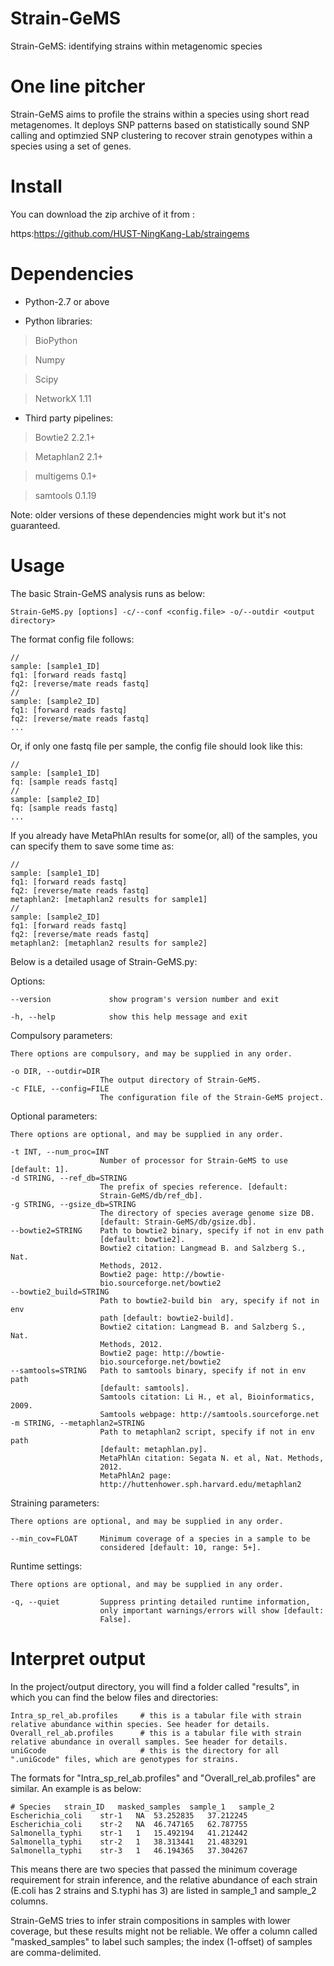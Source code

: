 Strain-GeMS
===========

Strain-GeMS: identifying strains within metagenomic species

One line pitcher
===========
Strain-GeMS aims to profile the strains within a species using short read metagenomes.
It deploys SNP patterns based on statistically sound SNP calling and optimzied SNP clustering 
to recover strain genotypes within a species using a set of genes.

Install
===========

You can download the zip archive of it from : 

https:https://github.com/HUST-NingKang-Lab/straingems
	
Dependencies
============

* Python-2.7 or above

+ Python libraries:

>BioPython

>Numpy 

>Scipy

>NetworkX 1.11
  
+ Third party pipelines:  

>Bowtie2 2.2.1+

>Metaphlan2 2.1+

>multigems 0.1+

>samtools 0.1.19

Note: older versions of these dependencies might work but it's not guaranteed.



Usage
===========

The basic Strain-GeMS analysis runs as below:

    Strain-GeMS.py [options] -c/--conf <config.file> -o/--outdir <output directory>

The format config file follows:

    //
    sample: [sample1_ID]
    fq1: [forward reads fastq]
    fq2: [reverse/mate reads fastq]
    //
    sample: [sample2_ID]
    fq1: [forward reads fastq]
    fq2: [reverse/mate reads fastq]
    ...
 
Or, if only one fastq file per sample, the config file should look like this:
    
    //
    sample: [sample1_ID]
    fq: [sample reads fastq]
    //
    sample: [sample2_ID]
    fq: [sample reads fastq]
    ...

If you already have MetaPhlAn results for some(or, all) of the samples, you can specify them to save some time as:

    //
    sample: [sample1_ID]
    fq1: [forward reads fastq]
    fq2: [reverse/mate reads fastq]
    metaphlan2: [metaphlan2 results for sample1]
    //
    sample: [sample2_ID]
    fq1: [forward reads fastq]
    fq2: [reverse/mate reads fastq]
    metaphlan2: [metaphlan2 results for sample2]


 
Below is a detailed usage of Strain-GeMS.py:
  
  Options:
  
    --version             show program's version number and exit
  
    -h, --help            show this help message and exit

  Compulsory parameters:
    
    There options are compulsory, and may be supplied in any order.

    -o DIR, --outdir=DIR
                        The output directory of Strain-GeMS.
    -c FILE, --config=FILE
                        The configuration file of the Strain-GeMS project.

  Optional parameters:
  
    There options are optional, and may be supplied in any order.

    -t INT, --num_proc=INT
                        Number of processor for Strain-GeMS to use [default: 1].
    -d STRING, --ref_db=STRING
                        The prefix of species reference. [default:
                        Strain-GeMS/db/ref_db].
    -g STRING, --gsize_db=STRING
                        The directory of species average genome size DB.
                        [default: Strain-GeMS/db/gsize.db].
    --bowtie2=STRING    Path to bowtie2 binary, specify if not in env path
                        [default: bowtie2].
                        Bowtie2 citation: Langmead B. and Salzberg S., Nat.
                        Methods, 2012.
                        Bowtie2 page: http://bowtie-
                        bio.sourceforge.net/bowtie2
    --bowtie2_build=STRING
                        Path to bowtie2-build bin  ary, specify if not in env
                        path [default: bowtie2-build].
                        Bowtie2 citation: Langmead B. and Salzberg S., Nat.
                        Methods, 2012.
                        Bowtie2 page: http://bowtie-
                        bio.sourceforge.net/bowtie2
    --samtools=STRING   Path to samtools binary, specify if not in env path
                        [default: samtools].
                        Samtools citation: Li H., et al, Bioinformatics, 2009.
                        Samtools webpage: http://samtools.sourceforge.net
    -m STRING, --metaphlan2=STRING
                        Path to metaphlan2 script, specify if not in env path
                        [default: metaphlan.py].
                        MetaPhlAn citation: Segata N. et al, Nat. Methods,
                        2012.
                        MetaPhlAn2 page:
                        http://huttenhower.sph.harvard.edu/metaphlan2

  Straining parameters:
  
    There options are optional, and may be supplied in any order.
    
    --min_cov=FLOAT     Minimum coverage of a species in a sample to be
                        considered [default: 10, range: 5+].

  Runtime settings:
  
    There options are optional, and may be supplied in any order.

    -q, --quiet         Suppress printing detailed runtime information,
                        only important warnings/errors will show [default:
                        False].



Interpret output
===========

In the project/output directory, you will find a folder called "results", in which you can find the below files and directories:

    Intra_sp_rel_ab.profiles     # this is a tabular file with strain relative abundance within species. See header for details.
    Overall_rel_ab.profiles      # this is a tabular file with strain relative abundance in overall samples. See header for details.
    uniGcode                     # this is the directory for all ".uniGcode" files, which are genotypes for strains.
    
The formats for "Intra_sp_rel_ab.profiles" and "Overall_rel_ab.profiles" are similar. An example is as below:
    
    # Species	strain_ID	masked_samples	sample_1   sample_2
    Escherichia_coli	str-1	NA	53.252835   37.212245
    Escherichia_coli	str-2	NA	46.747165   62.787755
    Salmonella_typhi    str-1   1   15.492194   41.212442
    Salmonella_typhi    str-2   1   38.313441   21.483291
    Salmonella_typhi    str-3   1   46.194365   37.304267
    
This means there are two species that passed the minimum coverage requirement for strain inference, and the relative abundance of each strain (E.coli has 2 strains and S.typhi has 3) are listed in sample_1 and sample_2 columns.

Strain-GeMS tries to infer strain compositions in samples with lower coverage, but these results might not be reliable. We offer a column called "masked_samples" to label such samples; the index (1-offset) of samples are comma-delimited.
 


 
